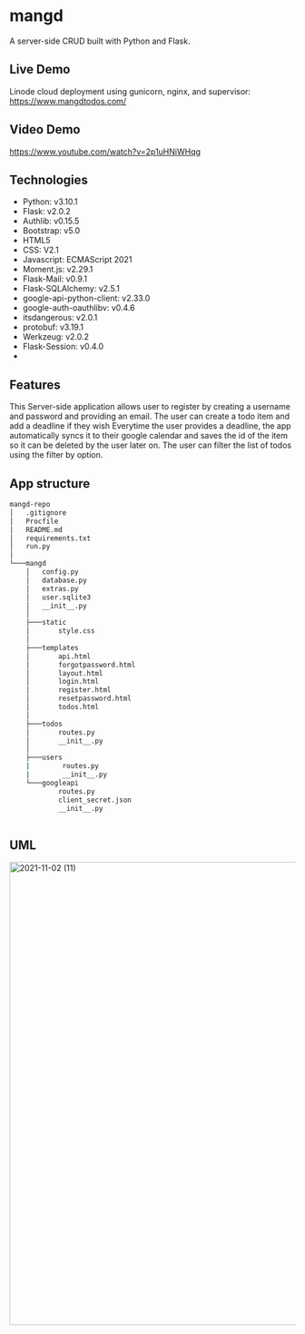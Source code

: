# mangd
A server-side CRUD built with Python and Flask.

## Live Demo
Linode cloud deployment using gunicorn, nginx, and supervisor: https://www.mangdtodos.com/

## Video Demo
https://www.youtube.com/watch?v=2p1uHNiWHqg

## Technologies
- Python: v3.10.1
- Flask: v2.0.2
- Authlib: v0.15.5
- Bootstrap: v5.0
- HTML5
- CSS: V2.1
- Javascript: ECMAScript 2021
- Moment.js: v2.29.1
- Flask-Mail: v0.9.1
- Flask-SQLAlchemy: v2.5.1
- google-api-python-client: v2.33.0
- google-auth-oauthlibv: v0.4.6
- itsdangerous: v2.0.1
- protobuf: v3.19.1
- Werkzeug: v2.0.2
- Flask-Session: v0.4.0
- 

## Features
This Server-side application allows user to register by creating a username and password and providing an email.
The user can create a todo item and add a deadline if they wish
Everytime the user provides a deadline, the app automatically syncs it to their google calendar and saves the id of the item so it can be deleted by the user later on.
The user can filter the list of todos using the filter by option.


## App structure
```bash
mangd-repo  
│   .gitignore  
│   Procfile  
│   README.md  
│   requirements.txt  
│   run.py  
│  
└───mangd  
    │   config.py  
    │   database.py  
    │   extras.py    
    │   user.sqlite3  
    │   __init__.py  
    │  
    ├───static  
    │       style.css  
    │  
    ├───templates  
    │       api.html  
    │       forgotpassword.html  
    │       layout.html  
    │       login.html  
    │       register.html  
    │       resetpassword.html  
    │       todos.html  
    │  
    ├───todos  
    │       routes.py  
    │       __init__.py  
    │  
    ├───users  
    |        routes.py  
    |        __init__.py 
    └───googleapi
            routes.py
            client_secret.json
            __init__.py
    
```        
## UML
<img width="816" alt="2021-11-02 (11)" src="https://user-images.githubusercontent.com/92554847/146624827-f699f878-0504-41dc-bcc2-108d5e1559ee.png">

